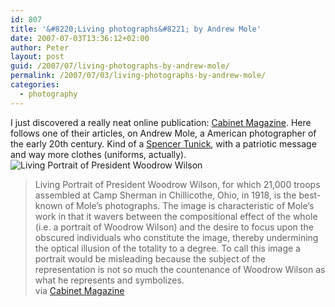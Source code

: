 ```yaml
---
id: 807
title: '&#8220;Living photographs&#8221; by Andrew Mole'
date: 2007-07-03T13:36:12+02:00
author: Peter
layout: post
guid: /2007/07/living-photographs-by-andrew-mole/
permalink: /2007/07/03/living-photographs-by-andrew-mole/
categories:
  - photography
---
```

I just discovered a really neat online publication: [Cabinet Magazine](http://cabinetmagazine.org). Here follows one of their articles, on Andrew Mole, a American photographer of the early 20th century. Kind of a [Spencer Tunick](http://en.wikipedia.org/wiki/Spencer_Tunick), with a patriotic message and way more clothes (uniforms, actually).  
![Living Portrait of President Woodrow Wilson](http://cabinetmagazine.org/issues/24/assets/images/kaplan3.jpg) 

> Living Portrait of President Woodrow Wilson, for which 21,000 troops assembled at Camp Sherman in Chillicothe, Ohio, in 1918, is the best-known of Mole’s photographs. The image is characteristic of Mole’s work in that it wavers between the compositional effect of the whole (i.e. a portrait of Woodrow Wilson) and the desire to focus upon the obscured individuals who constitute the image, thereby undermining the optical illusion of the totality to a degree. To call this image a portrait would be misleading because the subject of the representation is not so much the countenance of Woodrow Wilson as what he represents and symbolizes.  
> via [Cabinet Magazine](http://cabinetmagazine.org/issues/24/kaplan.php)